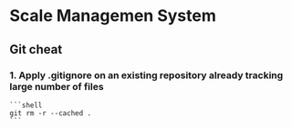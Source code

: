 # Scale Managemen System

## Git cheat

### 1. Apply .gitignore on an existing repository already tracking large number of files
    ```shell
    git rm -r --cached .
    ```

